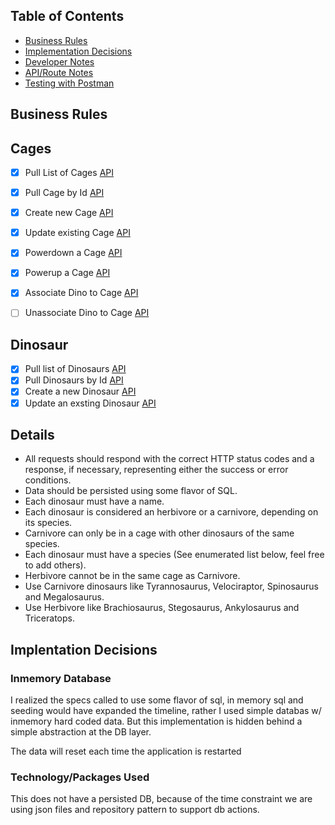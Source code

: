 
## Table of Contents
* [Business Rules](#business-rules)
* [Implementation Decisions](#implentation-decisions)
* [Developer Notes](./docs/DeveloperNotes.md)
* [API/Route Notes](./docs/APINotes.md)
* [Testing with Postman](./docs/PostmanTesting.md)

## Business Rules

## Cages
* [x] Pull List of Cages [API](./docs/APINotes.md#get-all-cages)
* [x] Pull Cage by Id [API](./docs/APINotes.md#get-single-cage)
* [x] Create new Cage [API](./docs/APINotes.md#create-cage)
* [x] Update existing Cage [API](./docs/APINotes.md#edit-cage)
* [x] Powerdown a Cage [API](./docs/APINotes.md#power-down)
* [x] Powerup a Cage [API](./docs/APINotes.md#power-on)
* [x] Associate Dino to Cage [API](./docs/APINotes.md#associate-dinosaur-to-cage)
* [ ] Unassociate Dino to Cage [API]()


## Dinosaur
* [x] Pull list of Dinosaurs [API](./docs/APINotes.md#get-all-dinosaurs)
* [x] Pull Dinosaurs by Id [API](./docs/APINotes.md#get-single-dinosaur)
* [x] Create a new Dinosaur [API](./docs/APINotes.md#create-dinosaur)
* [x] Update an exsting Dinosaur [API](./docs/APINotes.md#edit-dinosaur)

## Details
* All requests should respond with the correct HTTP status codes and a response, if necessary,
representing either the success or error conditions.
* Data should be persisted using some flavor of SQL.
* Each dinosaur must have a name.
* Each dinosaur is considered an herbivore or a carnivore, depending on its species.
* Carnivore can only be in a cage with other dinosaurs of the same species.
* Each dinosaur must have a species (See enumerated list below, feel free to add others).
* Herbivore cannot be in the same cage as Carnivore.
* Use Carnivore dinosaurs like Tyrannosaurus, Velociraptor, Spinosaurus and Megalosaurus.
* Use Herbivore like Brachiosaurus, Stegosaurus, Ankylosaurus and Triceratops.


## Implentation Decisions

### Inmemory Database
I realized the specs called to use some flavor of sql, in memory sql and seeding would have expanded the timeline, rather I used simple databas w/ inmemory hard coded data. But this implementation is hidden behind a simple abstraction at the DB layer.

The data will reset each time the application is restarted


### Technology/Packages Used
This does not have a persisted DB, because of the time constraint we are using json files and repository pattern to support db actions.  


